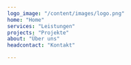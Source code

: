 ```yaml
---
logo_image: "/content/images/logo.png"
home: "Home"
services: "Leistungen"
projects: "Projekte"
about: "Über uns"
headcontact: "Kontakt"

---
```

  